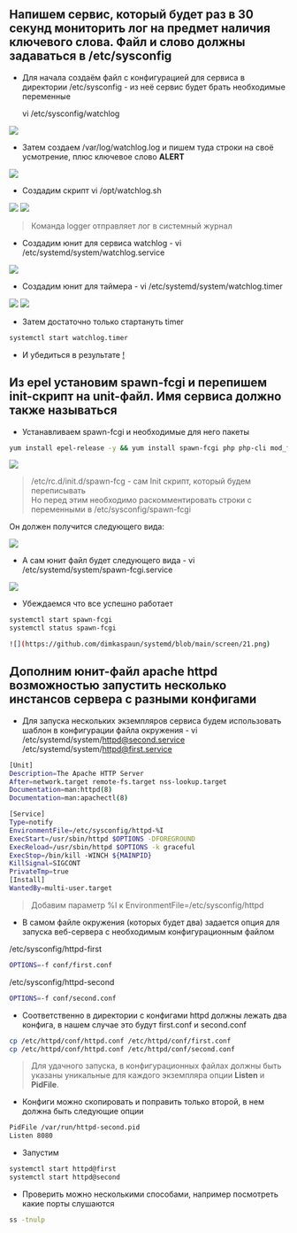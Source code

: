 ## Напишем сервис, который будет раз в 30 секунд мониторить лог на предмет наличия ключевого слова. Файл и слово должны задаваться в /etc/sysconfig

- Для начала создаём файл с конфигурацией для сервиса в директории /etc/sysconfig - из неё сервис будет брать необходимые переменные

    vi /etc/sysconfig/watchlog
  
![](https://github.com/dimkaspaun/systemd/blob/main/screen/1.png)


- Затем создаем /var/log/watchlog.log и пишем туда строки на своё усмотрение, плюс ключевое слово **ALERT**
  
![](https://github.com/dimkaspaun/systemd/blob/main/screen/2.png)  

- Создадим скрипт vi /opt/watchlog.sh

![](https://github.com/dimkaspaun/systemd/blob/main/screen/3.png)
![](https://github.com/dimkaspaun/systemd/blob/main/screen/3_1.png)

> Команда logger отправляет лог в системный журнал

- Создадим юнит для сервиса watchlog - vi /etc/systemd/system/watchlog.service

![](https://github.com/dimkaspaun/systemd/blob/main/screen/4.png)

- Создадим юнит для таймера - vi /etc/systemd/system/watchlog.timer

![](https://github.com/dimkaspaun/systemd/blob/main/screen/5.png)
![](https://github.com/dimkaspaun/systemd/blob/main/screen/6.png)

- Затем достаточно только стартануть timer

```bash
systemctl start watchlog.timer
```
- И убедиться в результате
[!](https://github.com/dimkaspaun/systemd/blob/main/screen/18.png)


## Из epel установим spawn-fcgi и перепишем init-скрипт на unit-файл. Имя сервиса должно также называться

- Устанавливаем spawn-fcgi и необходимые для него пакеты

```bash
yum install epel-release -y && yum install spawn-fcgi php php-cli mod_fcgid httpd -y
```
![](https://github.com/dimkaspaun/systemd/blob/main/screen/19.png)


> /etc/rc.d/init.d/spawn-fcg - cам Init скрипт, который будем переписывать  
> Но перед этим необходимо раскомментировать строки с переменными в /etc/sysconfig/spawn-fcgi

Он должен получится следующего вида:

![](https://github.com/dimkaspaun/systemd/blob/main/screen/20.png)

- А сам юнит файл будет следующего вида - vi /etc/systemd/system/spawn-fcgi.service

![](https://github.com/dimkaspaun/systemd/blob/main/screen/20.png)

- Убеждаемся что все успешно работает

```bash
systemctl start spawn-fcgi
systemctl status spawn-fcgi

![](https://github.com/dimkaspaun/systemd/blob/main/screen/21.png)
```

## Дополним юнит-файл apache httpd возможностью запустить несколько инстансов сервера с разными конфигами

- Для запуска нескольких экземпляров сервиса будем использовать шаблон в конфигурации файла окружения - vi /etc/systemd/system/httpd@second.service /etc/systemd/system/httpd@first.service

```bash
[Unit]
Description=The Apache HTTP Server
After=network.target remote-fs.target nss-lookup.target
Documentation=man:httpd(8)
Documentation=man:apachectl(8)

[Service]
Type=notify
EnvironmentFile=/etc/sysconfig/httpd-%I
ExecStart=/usr/sbin/httpd $OPTIONS -DFOREGROUND
ExecReload=/usr/sbin/httpd $OPTIONS -k graceful
ExecStop=/bin/kill -WINCH ${MAINPID}
KillSignal=SIGCONT
PrivateTmp=true
[Install]
WantedBy=multi-user.target
```

> Добавим параметр %I к EnvironmentFile=/etc/sysconfig/httpd

- В самом файле окружения (которых будет два) задается опция для запуска веб-сервера с необходимым конфигурационным файлом

/etc/sysconfig/httpd-first

```bash
OPTIONS=-f conf/first.conf
```

/etc/sysconfig/httpd-second

```bash
OPTIONS=-f conf/second.conf
```

- Соответственно в директории с конфигами httpd должны лежать два конфига, в нашем случае это будут first.conf и second.conf

```bash
cp /etc/httpd/conf/httpd.conf /etc/httpd/conf/first.conf                              
cp /etc/httpd/conf/httpd.conf /etc/httpd/conf/second.conf
```

> Для удачного запуска, в конфигурационных файлах должны быть указаны уникальные для каждого экземпляра опции **Listen** и **PidFile**.  

- Конфиги можно скопировать и поправить только второй, в нем должна быть следующие опции

```bash
PidFile /var/run/httpd-second.pid
Listen 8080
```

- Запустим

```bash
systemctl start httpd@first
systemctl start httpd@second
```

- Проверить можно несколькими способами, например посмотреть какие порты слушаются

```bash
ss -tnulp 
